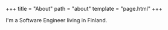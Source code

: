 +++
title = "About"
path = "about"
template = "page.html"
+++

I'm a Software Engineer living in Finland.

